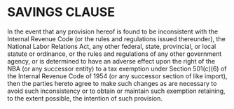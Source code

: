 # SAVINGS CLAUSE

In the event that any provision hereof is found to be inconsistent with the Internal Revenue Code (or the rules and regulations issued thereunder), the National Labor Relations Act, any other federal, state, provincial, or local statute or ordinance, or the rules and regulations of any other government agency, or is determined to have an adverse effect upon the right of the NBA (or any successor entity) to a tax exemption under Section 501(c)(6) of the Internal Revenue Code of 1954 (or any successor section of like import), then the parties hereto agree to make such changes as are necessary to avoid such inconsistency or to obtain or maintain such exemption retaining, to the extent possible, the intention of such provision.
